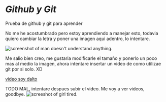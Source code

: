 # _Github y Git_
Prueba de github y git para aprender

No me he acostumbrado pero estoy aprendiendo a manejar esto, todavia quiero cambiar la letra y poner una  imagen aqui adentro, lo intentare.

![screenshot of man doesn't understand anything.](https://cdn.memegenerator.es/imagenes/memes/full/31/72/31726504.jpg)

Me salio bien creo, me gustaria modificarle el tamaño y ponerlo un poco mas al medio la imagen, ahora intentare insertar un video de como utilizae git por si solo. XD

[video soy dalto](https://www.bing.com/videos/riverview/relatedvideo?q=soy+dalto+GIT&mid=BA03A4EDDFD9F3393835BA03A4EDDFD9F3393835&FORM=VIRE)

TODO MAL, intentare despues subir el video.
Me voy a ver videos, goodbye.
![screeshot of girl tired.](https://th.bing.com/th/id/R.f33b6d14602edac178df7bc7b91be8c7?rik=Bq4dm3zde%2fPlSg&pid=ImgRaw&r=0)



